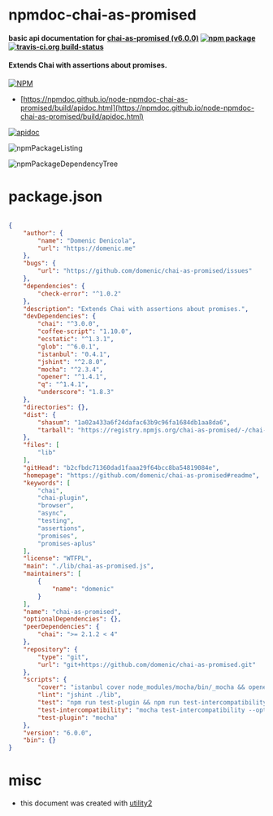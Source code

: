 # npmdoc-chai-as-promised

#### basic api documentation for  [chai-as-promised (v6.0.0)](https://github.com/domenic/chai-as-promised#readme)  [![npm package](https://img.shields.io/npm/v/npmdoc-chai-as-promised.svg?style=flat-square)](https://www.npmjs.org/package/npmdoc-chai-as-promised) [![travis-ci.org build-status](https://api.travis-ci.org/npmdoc/node-npmdoc-chai-as-promised.svg)](https://travis-ci.org/npmdoc/node-npmdoc-chai-as-promised)

#### Extends Chai with assertions about promises.

[![NPM](https://nodei.co/npm/chai-as-promised.png?downloads=true&downloadRank=true&stars=true)](https://www.npmjs.com/package/chai-as-promised)

- [https://npmdoc.github.io/node-npmdoc-chai-as-promised/build/apidoc.html](https://npmdoc.github.io/node-npmdoc-chai-as-promised/build/apidoc.html)

[![apidoc](https://npmdoc.github.io/node-npmdoc-chai-as-promised/build/screenCapture.buildCi.browser.%252Ftmp%252Fbuild%252Fapidoc.html.png)](https://npmdoc.github.io/node-npmdoc-chai-as-promised/build/apidoc.html)

![npmPackageListing](https://npmdoc.github.io/node-npmdoc-chai-as-promised/build/screenCapture.npmPackageListing.svg)

![npmPackageDependencyTree](https://npmdoc.github.io/node-npmdoc-chai-as-promised/build/screenCapture.npmPackageDependencyTree.svg)



# package.json

```json

{
    "author": {
        "name": "Domenic Denicola",
        "url": "https://domenic.me"
    },
    "bugs": {
        "url": "https://github.com/domenic/chai-as-promised/issues"
    },
    "dependencies": {
        "check-error": "^1.0.2"
    },
    "description": "Extends Chai with assertions about promises.",
    "devDependencies": {
        "chai": "^3.0.0",
        "coffee-script": "1.10.0",
        "ecstatic": "^1.3.1",
        "glob": "^6.0.1",
        "istanbul": "0.4.1",
        "jshint": "^2.8.0",
        "mocha": "^2.3.4",
        "opener": "^1.4.1",
        "q": "^1.4.1",
        "underscore": "1.8.3"
    },
    "directories": {},
    "dist": {
        "shasum": "1a02a433a6f24dafac63b9c96fa1684db1aa8da6",
        "tarball": "https://registry.npmjs.org/chai-as-promised/-/chai-as-promised-6.0.0.tgz"
    },
    "files": [
        "lib"
    ],
    "gitHead": "b2cfbdc71360dad1faaa29f64bcc8ba54819084e",
    "homepage": "https://github.com/domenic/chai-as-promised#readme",
    "keywords": [
        "chai",
        "chai-plugin",
        "browser",
        "async",
        "testing",
        "assertions",
        "promises",
        "promises-aplus"
    ],
    "license": "WTFPL",
    "main": "./lib/chai-as-promised.js",
    "maintainers": [
        {
            "name": "domenic"
        }
    ],
    "name": "chai-as-promised",
    "optionalDependencies": {},
    "peerDependencies": {
        "chai": ">= 2.1.2 < 4"
    },
    "repository": {
        "type": "git",
        "url": "git+https://github.com/domenic/chai-as-promised.git"
    },
    "scripts": {
        "cover": "istanbul cover node_modules/mocha/bin/_mocha && opener ./coverage/lcov-report/lib/chai-as-promised.js.html",
        "lint": "jshint ./lib",
        "test": "npm run test-plugin && npm run test-intercompatibility",
        "test-intercompatibility": "mocha test-intercompatibility --opts test-intercompatibility/mocha.opts",
        "test-plugin": "mocha"
    },
    "version": "6.0.0",
    "bin": {}
}
```



# misc
- this document was created with [utility2](https://github.com/kaizhu256/node-utility2)
